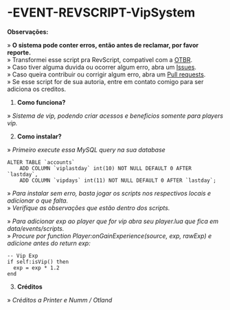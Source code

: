 # -EVENT-REVSCRIPT-VipSystem

**Observações:**

» **O sistema pode conter erros, então antes de reclamar, por favor reporte.**<br>
» Transformei esse script pra RevScript, compativel com a [OTBR](https://github.com/opentibiabr/otservbr-global.git).<br>
» Caso tiver alguma duvida ou ocorrer algum erro, abra um [Issues](https://github.com/brunomaidana97/-EVENT-REVSCRIPT-VipSystem/issues).<br>
» Caso queira contribuir ou corrigir algum erro, abra um [Pull requests](https://github.com/brunomaidana97/-EVENT-REVSCRIPT-VipSystem/pulls).<br>
» Se esse script for de sua autoria, entre em contato comigo para ser adiciona os creditos.

1. **Como funciona?**

» *Sistema de vip, podendo criar acessos e beneficios somente para players vip.*<br>
  

2. **Como instalar?**

» *Primeiro execute essa MySQL query na sua database*

    ALTER TABLE `accounts`
        ADD COLUMN `viplastday` int(10) NOT NULL DEFAULT 0 AFTER `lastday`,
        ADD COLUMN `vipdays` int(11) NOT NULL DEFAULT 0 AFTER `lastday`;

» *Para instalar sem erro, basta jogar os scripts nos respectivos locais e adicionar o que falta.*<br>
» *Verifique as observações que estão dentro dos scripts.*<br>

» *Para adicionar exp ao player que for vip abra seu player.lua que fica em data/events/scripts.*<br>
» *Procure por function Player:onGainExperience(source, exp, rawExp) e adicione antes do return exp:*
<br>
```
-- Vip Exp
if self:isVip() then
  exp = exp * 1.2
end
```

3. **Créditos**

» *Créditos a Printer e Numm / Otland*
